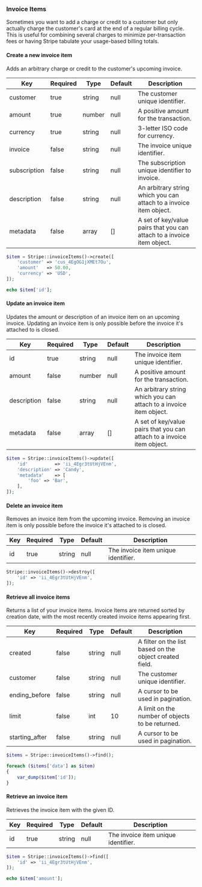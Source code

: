 ### Invoice Items

Sometimes you want to add a charge or credit to a customer but only actually charge the customer's card at the end of a regular billing cycle. This is useful for combining several charges to minimize per-transaction fees or having Stripe tabulate your usage-based billing totals.

#### Create a new invoice item

Adds an arbitrary charge or credit to the customer's upcoming invoice.

Key          | Required | Type   | Default | Description
------------ | -------- | ------ | ------- | -----------------------------------
customer     | true     | string | null    | The customer unique identifier.
amount       | true     | number | null    | A positive amount for the transaction.
currency     | true     | string | null    | 3-letter ISO code for currency.
invoice      | false    | string | null    | The invoice unique identifier.
subscription | false    | string | null    | The subscription unique identifier to invoice.
description  | false    | string | null    | An arbitrary string which you can attach to a invoice item object.
metadata     | false    | array  | []      | A set of key/value pairs that you can attach to a invoice item object.

```php
$item = Stripe::invoiceItems()->create([
	'customer' => 'cus_4EgOG1jXMEt7Ou',
	'amount'   => 50.00,
	'currency' => 'USD',
]);

echo $item['id'];
```

#### Update an invoice item

Updates the amount or description of an invoice item on an upcoming invoice. Updating an invoice item is only possible before the invoice it's attached to is closed.

Key         | Required | Type   | Default | Description
----------- | -------- | ------ | ------- | ------------------------------------
id          | true     | string | null    | The invoice item unique identifier.
amount      | false    | number | null    | A positive amount for the transaction.
description | false    | string | null    | An arbitrary string which you can attach to a invoice item object.
metadata    | false    | array  | []      | A set of key/value pairs that you can attach to a invoice item object.

```php
$item = Stripe::invoiceItems()->update([
	'id'          => 'ii_4Egr3tUtHjVEnm',
	'description' => 'Candy',
	'metadata'    => [
		'foo' => 'Bar',
	],
]);
```

#### Delete an invoice item

Removes an invoice item from the upcoming invoice. Removing an invoice item is only possible before the invoice it's attached to is closed.

Key | Required | Type   | Default | Description
--- | -------- | ------ | ------- | --------------------------------------------
id  | true     | string | null    | The invoice item unique identifier.

```php
Stripe::invoiceItems()->destroy([
	'id' => 'ii_4Egr3tUtHjVEnm',
]);
```

#### Retrieve all invoice items

Returns a list of your invoice items. Invoice Items are returned sorted by creation date, with the most recently created invoice items appearing first.

Key            | Required | Type   | Default | Description
-------------- | -------- | ------ | ------- | ---------------------------------
created        | false    | string | null    | A filter on the list based on the object created field.
customer       | false    | string | null    | The customer unique identifier.
ending_before  | false    | string | null    | A cursor to be used in pagination.
limit          | false    | int    | 10      | A limit on the number of objects to be returned.
starting_after | false    | string | null    | A cursor to be used in pagination.

```php
$items = Stripe::invoiceItems()->find();

foreach ($items['data'] as $item)
{
	var_dump($item['id']);
}
```

#### Retrieve an invoice item

Retrieves the invoice item with the given ID.

Key | Required | Type   | Default | Description
--- | -------- | ------ | ------- | --------------------------------------------
id  | true     | string | null    | The invoice item unique identifier.

```php
$item = Stripe::invoiceItems()->find([
	'id' => 'ii_4Egr3tUtHjVEnm',
]);

echo $item['amount'];
```
